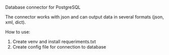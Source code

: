 Database connector for PostgreSQL

The connector works with json and can output data in several formats (json, xml, dict).

How to use:
1. Create venv and install requeriments.txt
2. Create config file for connection to database
